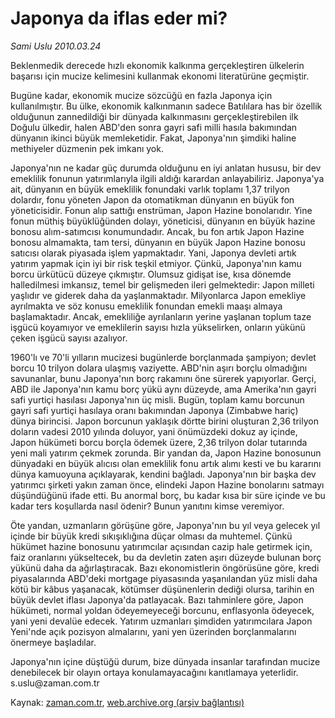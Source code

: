# Japonya da iflas eder mi?

*Sami Uslu 2010.03.24*

<tr><td class="metin" colspan="2" style="padding-top: 20px; padding-left: 5px; ">Beklenmedik derecede hızlı ekonomik kalkınma gerçekleştiren ülkelerin başarısı için mucize kelimesini kullanmak ekonomi literatürüne geçmiştir.</td></tr><tr><td class="metin" colspan="2" style="padding-top: 20px; padding-left: 5px; "><p>Bugüne kadar, ekonomik mucize sözcüğü en fazla Japonya için kullanılmıştır. Bu ülke, ekonomik kalkınmanın sadece Batılılara has bir özellik olduğunun zannedildiği bir dünyada kalkınmasını gerçekleştirebilen ilk Doğulu ülkedir, halen ABD'den sonra gayri safi milli hasıla bakımından dünyanın ikinci büyük memleketidir. Fakat, Japonya'nın şimdiki haline methiyeler düzmenin pek imkanı yok.
<p> Japonya'nın ne kadar güç durumda olduğunu en iyi anlatan hususu, bir dev emeklilik fonunun yatırımlarıyla ilgili aldığı karardan anlayabiliriz. Japonya'ya ait, dünyanın en büyük emeklilik fonundaki varlık toplamı 1,37 trilyon dolardır, fonu yöneten Japon da otomatikman dünyanın en büyük fon yöneticisidir. Fonun alıp sattığı enstrüman, Japon Hazine bonolarıdır. Yine fonun müthiş büyüklüğünden dolayı, yöneticisi, dünyanın en büyük hazine bonosu alım-satımcısı konumundadır. Ancak, bu fon artık Japon Hazine bonosu almamakta, tam tersi, dünyanın en büyük Japon Hazine bonosu satıcısı olarak piyasada işlem yapmaktadır. Yani, Japonya devleti artık yatırım yapmak için iyi bir risk teşkil etmiyor. Çünkü, Japonya'nın kamu borcu ürkütücü düzeye çıkmıştır. Olumsuz gidişat ise, kısa dönemde halledilmesi imkansız, temel bir gelişmeden ileri gelmektedir: Japon milleti yaşlıdır ve giderek daha da yaşlanmaktadır. Milyonlarca Japon emekliye ayrılmakta ve söz konusu emeklilik fonundan emekli maaşı almaya başlamaktadır. Ancak, emekliliğe ayrılanların yerine yaşlanan toplum taze işgücü koyamıyor ve emeklilerin sayısı hızla yükselirken, onların yükünü çeken işgücü sayısı azalıyor.
<p> 1960'lı ve 70'li yılların mucizesi bugünlerde borçlanmada şampiyon; devlet borcu 10 trilyon dolara ulaşmış vaziyette. ABD'nin aşırı borçlu olmadığını savunanlar, bunu Japonya'nın borç rakamını öne sürerek yapıyorlar. Gerçi, ABD ile Japonya'nın kamu borç yükü aynı düzeyde, ama Amerika'nın gayri safi yurtiçi hasılası Japonya'nın üç misli. Bugün, toplam kamu borcunun gayri safi yurtiçi hasılaya oranı bakımından Japonya (Zimbabwe hariç) dünya birincisi. Japon borcunun yaklaşık dörtte birini oluşturan 2,36 trilyon doların vadesi 2010 yılında doluyor, yani önümüzdeki dokuz ay içinde, Japon hükümeti borcu borçla ödemek üzere, 2,36 trilyon dolar tutarında yeni mali yatırım çekmek zorunda. Bir yandan da, Japon Hazine bonosunun dünyadaki en büyük alıcısı olan emeklilik fonu artık alımı kesti ve bu kararını dünya kamuoyuna açıklayarak, kendini bağladı. Japonya'nın bir başka dev yatırımcı şirketi yakın zaman önce, elindeki Japon Hazine bonolarını satmayı düşündüğünü ifade etti. Bu anormal borç, bu kadar kısa bir süre içinde ve bu kadar ters koşullarda nasıl ödenir? Bunun yanıtını kimse veremiyor.
<p> Öte yandan, uzmanların görüşüne göre, Japonya'nın bu yıl veya gelecek yıl içinde bir büyük kredi sıkışıklığına düçar olması da muhtemel. Çünkü hükümet hazine bonosunu yatırımcılar açısından cazip hale getirmek için, faiz oranlarını yükseltecek, bu da devletin zaten aşırı düzeyde bulunan borç yükünü daha da ağırlaştıracak. Bazı ekonomistlerin öngörüsüne göre, kredi piyasalarında ABD'deki mortgage piyasasında yaşanılandan yüz misli daha kötü bir kâbus yaşanacak, kötümser düşünenlerin dediği olursa, tarihin en büyük devlet iflası Japonya'da patlayacak. Bazı tahminlere göre, Japon hükümeti, normal yoldan ödeyemeyeceği borcunu, enflasyonla ödeyecek, yani yeni devalüe edecek. Yatırım uzmanları şimdiden yatırımcılara Japon Yeni'nde açık pozisyon almalarını, yani yen üzerinden borçlanmalarını önermeye başladılar.
<p> Japonya'nın içine düştüğü durum, bize dünyada insanlar tarafından mucize denebilecek bir olayın ortaya konulamayacağını kanıtlamaya yeterlidir. s.uslu@zaman.com.tr<br/></p></p></p></p></p></td></tr>

Kaynak: [zaman.com.tr](http://zaman.com.tr/yazar.do?yazino=965042), [web.archive.org (arşiv bağlantısı)](http://web.archive.org/web/20100403131849/http://www.zaman.com.tr:80/yazar.do?yazino=965042)
